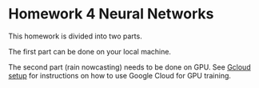 # Homework 4 Neural Networks
This homework is divided into two parts.

The first part can be done on your local machine.

The second part (rain nowcasting) needs to be done on GPU. See [Gcloud setup](../gcloud/) for instructions on how to use Google Cloud for GPU training.
